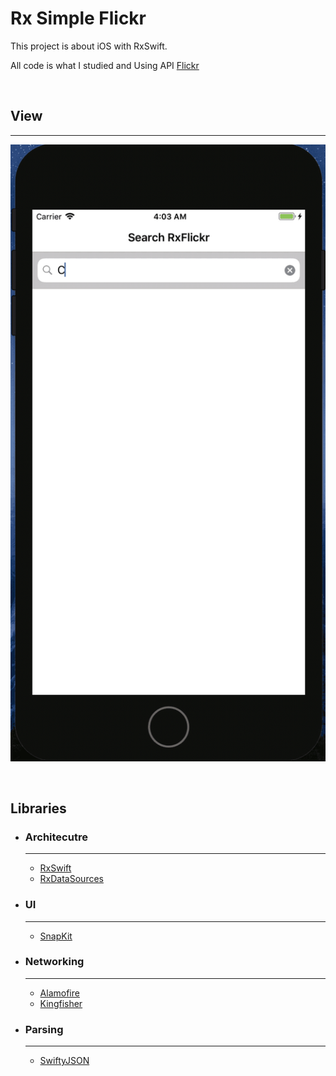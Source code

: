 # Rx Simple Flickr
This project is about iOS with RxSwift.

All code is what I studied and Using API [Flickr](www.flickr.com)

<br>

## View
---
![My View](./rxSimpleFlickr.gif)

<br>

## Libraries
- ### Architecutre

  ---

  - [RxSwift](https://github.com/ReactiveX/RxSwift)
  - [RxDataSources](https://github.com/RxSwiftCommunity/RxDataSources)

- ### UI

  ---

  - [SnapKit](https://github.com/SnapKit/SnapKit)

- ### Networking

  ---

  - [Alamofire](https://github.com/Alamofire/Alamofire)
  - [Kingfisher](https://github.com/onevcat/Kingfisher)

- ### Parsing

  ---

  - [SwiftyJSON](https://github.com/SwiftyJSON/SwiftyJSON)

<br>
<br>
<br>
